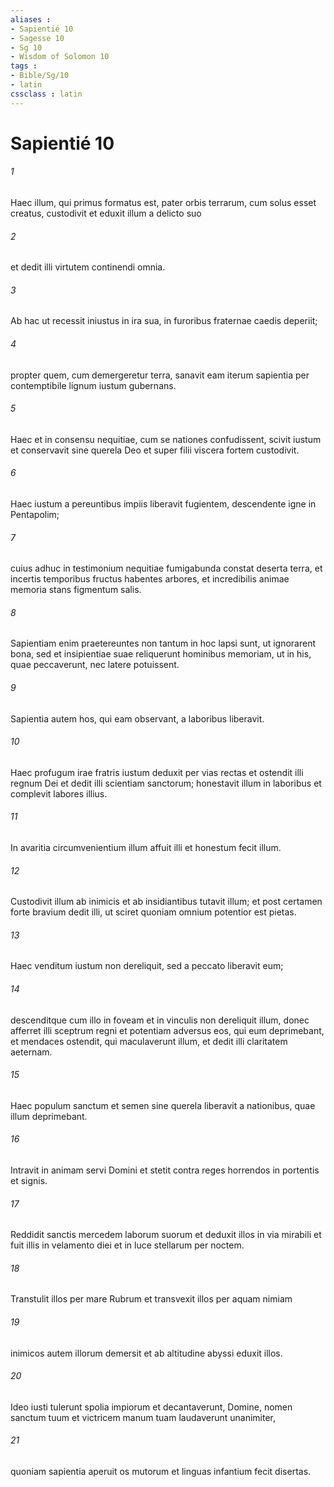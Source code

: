 ```yaml
---
aliases : 
- Sapientié 10
- Sagesse 10
- Sg 10
- Wisdom of Solomon 10
tags : 
- Bible/Sg/10
- latin
cssclass : latin
---
```


# Sapientié 10

###### 1
Haec illum, qui primus formatus est, pater orbis terrarum, cum solus esset creatus, custodivit et eduxit illum a delicto suo
###### 2
et dedit illi virtutem continendi omnia.
###### 3
Ab hac ut recessit iniustus in ira sua, in furoribus fraternae caedis deperiit;
###### 4
propter quem, cum demergeretur terra, sanavit eam iterum sapientia per contemptibile lignum iustum gubernans.
###### 5
Haec et in consensu nequitiae, cum se nationes confudissent, scivit iustum et conservavit sine querela Deo et super filii viscera fortem custodivit.
###### 6
Haec iustum a pereuntibus impiis liberavit fugientem, descendente igne in Pentapolim;
###### 7
cuius adhuc in testimonium nequitiae fumigabunda constat deserta terra, et incertis temporibus fructus habentes arbores, et incredibilis animae memoria stans figmentum salis.
###### 8
Sapientiam enim praetereuntes non tantum in hoc lapsi sunt, ut ignorarent bona, sed et insipientiae suae reliquerunt hominibus memoriam, ut in his, quae peccaverunt, nec latere potuissent.
###### 9
Sapientia autem hos, qui eam observant, a laboribus liberavit.
###### 10
Haec profugum irae fratris iustum deduxit per vias rectas et ostendit illi regnum Dei et dedit illi scientiam sanctorum; honestavit illum in laboribus et complevit labores illius.
###### 11
In avaritia circumvenientium illum affuit illi et honestum fecit illum.
###### 12
Custodivit illum ab inimicis et ab insidiantibus tutavit illum; et post certamen forte bravium dedit illi, ut sciret quoniam omnium potentior est pietas.
###### 13
Haec venditum iustum non dereliquit, sed a peccato liberavit eum;
###### 14
descenditque cum illo in foveam et in vinculis non dereliquit illum, donec afferret illi sceptrum regni et potentiam adversus eos, qui eum deprimebant, et mendaces ostendit, qui maculaverunt illum, et dedit illi claritatem aeternam.
###### 15
Haec populum sanctum et semen sine querela liberavit a nationibus, quae illum deprimebant.
###### 16
Intravit in animam servi Domini et stetit contra reges horrendos in portentis et signis.
###### 17
Reddidit sanctis mercedem laborum suorum et deduxit illos in via mirabili et fuit illis in velamento diei et in luce stellarum per noctem.
###### 18
Transtulit illos per mare Rubrum et transvexit illos per aquam nimiam
###### 19
inimicos autem illorum demersit et ab altitudine abyssi eduxit illos.
###### 20
Ideo iusti tulerunt spolia impiorum et decantaverunt, Domine, nomen sanctum tuum et victricem manum tuam laudaverunt unanimiter,
###### 21
quoniam sapientia aperuit os mutorum et linguas infantium fecit disertas.
